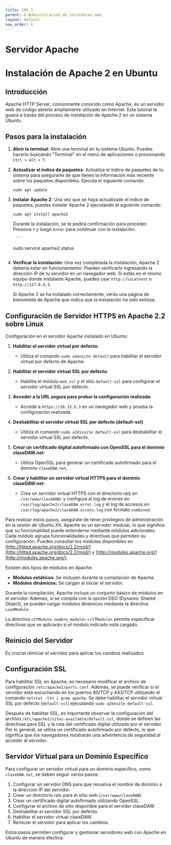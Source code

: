 ```yaml
---
title: CMS 3
parent: 4-Administracion de servidores web
layout: default
nav_order: 4
---
```


# Servidor Apache
# Instalación de Apache 2 en Ubuntu

## Introducción

Apache HTTP Server, comúnmente conocido como Apache, es un servidor web de código abierto ampliamente utilizado en Internet. Este tutorial te guiará a través del proceso de instalación de Apache 2 en un sistema Ubuntu.

## Pasos para la instalación

1. **Abrir la terminal**: Abre una terminal en tu sistema Ubuntu. Puedes hacerlo buscando "Terminal" en el menú de aplicaciones o presionando `Ctrl + Alt + T`.

2. **Actualizar el índice de paquetes**: Actualiza el índice de paquetes de tu sistema para asegurarte de que tienes la información más reciente sobre los paquetes disponibles. Ejecuta el siguiente comando:

    ```
    sudo apt update
    ```

3. **Instalar Apache 2**: Una vez que se haya actualizado el índice de paquetes, puedes instalar Apache 2 ejecutando el siguiente comando:

    ```
    sudo apt install apache2
    ```

    Durante la instalación, se te pedirá confirmación para proceder. Presiona `Y` y luego `Enter` para continuar con la instalación.

        ```
    sudo service apache2 status
    ```

4. **Verificar la instalación**: Una vez completada la instalación, Apache 2 debería estar en funcionamiento. Puedes verificarlo ingresando la dirección IP de tu servidor en un navegador web. Si estás en el mismo equipo donde instalaste Apache, puedes usar `http://localhost` o `http://127.0.0.1`.

    Si Apache 2 se ha instalado correctamente, verás una página de bienvenida de Apache que indica que la instalación ha sido exitosa.

## Configuración de Servidor HTTPS en Apache 2.2 sobre Linux

Configuración en el servidor Apache instalado en Ubuntu:

1. **Habilitar el servidor virtual por defecto**:
   - Utiliza el comando `sudo a2ensite default` para habilitar el servidor virtual por defecto de Apache.


2. **Habilitar el servidor virtual SSL por defecto**:
   - Habilita el módulo `mod_ssl` y el sitio `default-ssl` para configurar el servidor virtual SSL por defecto.

3. **Acceder a la URL segura para probar la configuración realizada**:
   - Accede a `https://10.33.X.3` en un navegador web y prueba la configuración realizada.

4. **Deshabilitar el servidor virtual SSL por defecto (default-ssl)**:
   - Utiliza el comando `sudo a2dissite default-ssl` para deshabilitar el servidor virtual SSL por defecto.

5. **Crear un certificado digital autofirmado con OpenSSL para el dominio claseDAW.net**:
   - Utiliza OpenSSL para generar un certificado autofirmado para el dominio `claseDAW.net`.

6. **Crear y habilitar un servidor virtual HTTPS para el dominio claseDAW.net**:
   - Crea un servidor virtual HTTPS con el directorio raíz en `/var/www/claseDAW/` y configura el log de errores en `/var/log/apache2/claseDAW.error.log` y el log de accesos en `/var/log/apache2/claseDAW.access.log` con formato `combined`.

Para realizar estos pasos, asegúrate de tener privilegios de administración en la sesión de Ubuntu XX.
Apache es un servidor modular, lo que significa que su funcionalidad puede extenderse mediante módulos adicionales. Cada módulo agrupa funcionalidades y directivas que permiten su configuración. Puedes consultar los módulos disponibles en [http://httpd.apache.org/docs/2.2/mod/](http://httpd.apache.org/docs/2.2/mod/) y [http://modules.apache.org/](http://modules.apache.org/).

Existen dos tipos de módulos en Apache:
- **Módulos estáticos:** Se incluyen durante la compilación de Apache.
- **Módulos dinámicos:** Se cargan al iniciar el servidor.

Durante la compilación, Apache incluye un conjunto básico de módulos en el servidor. Además, si se compila con la opción DSO (Dynamic Shared Object), se pueden cargar módulos dinámicos mediante la directiva `LoadModule`.

La directiva `<IfModule nombre_modulo>` `</IfModule>` permite especificar directivas que se aplicarán si el módulo indicado está cargado.

## Reinicio del Servidor

Es crucial reiniciar el servidor para aplicar los cambios realizados.

## Configuración SSL

Para habilitar SSL en Apache, es necesario modificar el archivo de configuración `/etc/apache2/ports.conf`. Además, se puede verificar si el servidor está escuchando en los puertos 80/TCP y 443/TCP utilizando el comando `netstat -ltn | grep apache`. Se debe habilitar el servidor virtual SSL por defecto (`default-ssl`) ejecutando `sudo a2ensite default-ssl`.

Después de habilitar SSL, es importante observar la configuración del archivo `/etc/apache2/sites-available/default-ssl`, donde se definen las directivas para SSL y la ruta del certificado digital utilizado por el servidor. Por lo general, se utiliza un certificado autofirmado por defecto, lo que significa que los navegadores mostrarán una advertencia de seguridad al acceder al servidor.

## Servidor Virtual para un Dominio Específico

Para configurar un servidor virtual para un dominio específico, como `claseDAW.net`, se deben seguir varios pasos:

1. Configurar un servidor DNS para que resuelva el nombre de dominio a la dirección IP del servidor.
2. Crear un directorio raíz para el sitio web (`/var/www/claseDAW`).
3. Crear un certificado digital autofirmado utilizando OpenSSL.
4. Configurar el archivo de sitio disponible para el servidor claseDAW.
5. Deshabilitar el servidor SSL por defecto.
6. Habilitar el servidor virtual claseDAW.
7. Reiniciar el servidor para aplicar los cambios.

Estos pasos permiten configurar y gestionar servidores web con Apache en Ubuntu de manera efectiva.